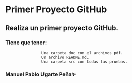 # Primer Proyecto GitHub
## Realiza un primer proyecto GitHub.



### Tiene que tener:
                    Una carpeta doc con el archivos pdf.
                    Un archivo README.md.
                    Una carpeta src con todas las pruebas.
                    
                   
  ### Manuel Pablo Ugarte Peña✨

